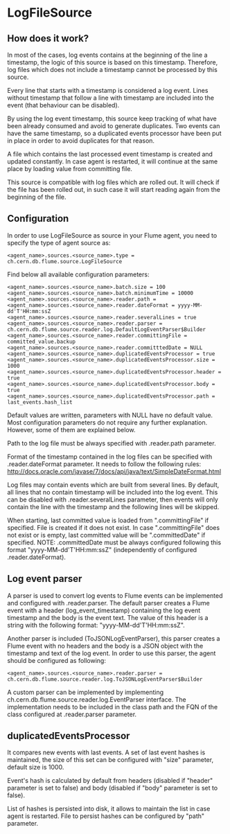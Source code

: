 # LogFileSource

## How does it work?

In most of the cases, log events contains at the beginning of the line a timestamp, the logic of this source is based on this timestamp. Therefore, log files which does not include a timestamp cannot be processed by this source.

Every line that starts with a timestamp is considered a log event. Lines without timestamp that follow a line with timestamp are included into the event (that behaviour can be disabled). 

By using the log event timestamp, this source keep tracking of what have been already consumed and avoid to generate duplicates. Two events can have the same timestamp, so a duplicated events processor have been put in place in order to avoid duplicates for that reason.

A file which contains the last processed event timestamp is created and updated constantly. In case agent is restarted, it will continue at the same place by loading value from committing file.

This source is compatible with log files which are rolled out. It will check if the file has been rolled out, in such case it will start reading again from the beginning of the file.    

## Configuration

In order to use LogFileSource as source in your Flume agent, you need to specify the type of agent source as:

```
<agent_name>.sources.<source_name>.type = ch.cern.db.flume.source.LogFileSource 
```

Find below all available configuration parameters:

```
<agent_name>.sources.<source_name>.batch.size = 100
<agent_name>.sources.<source_name>.batch.minimumTime = 10000
<agent_name>.sources.<source_name>.reader.path = 
<agent_name>.sources.<source_name>.reader.dateFormat = yyyy-MM-dd'T'HH:mm:ssZ
<agent_name>.sources.<source_name>.reader.severalLines = true
<agent_name>.sources.<source_name>.reader.parser = ch.cern.db.flume.source.reader.log.DefaultLogEventParser$Builder
<agent_name>.sources.<source_name>.reader.committingFile = committed_value.backup
<agent_name>.sources.<source_name>.reader.committtedDate = NULL
<agent_name>.sources.<source_name>.duplicatedEventsProcessor = true
<agent_name>.sources.<source_name>.duplicatedEventsProcessor.size = 1000
<agent_name>.sources.<source_name>.duplicatedEventsProcessor.header = true
<agent_name>.sources.<source_name>.duplicatedEventsProcessor.body = true
<agent_name>.sources.<source_name>.duplicatedEventsProcessor.path = last_events.hash_list
```

Default values are written, parameters with NULL have no default value. Most configuration parameters do not require any further explanation. However, some of them are explained below.

Path to the log file must be always specified with .reader.path parameter.

Format of the timestamp contained in the log files can be specified with .reader.dateFormat parameter. It needs to follow the following rules: http://docs.oracle.com/javase/7/docs/api/java/text/SimpleDateFormat.html

Log files may contain events which are built from several lines. By default, all lines that no contain timestamp will be included into the log event. This can be disabled with .reader.severalLines  parameter, then events will only contain the line with the timestamp and the following lines will be skipped.

When starting, last committed value is loaded from ".committingFile" if specified. File is created if it does not exist. In case ".committingFile" does not exist or is empty, last committed value will be ".committedDate" if specified. NOTE: .committedDate must be always configured following this format "yyyy-MM-dd'T'HH:mm:ssZ" (independently of configured .reader.dateFormat).

## Log event parser

A parser is used to convert log events to Flume events can be implemented and configured with .reader.parser. The default parser creates a Flume event with a header (log_event_timestamp) containing the log event timestamp and the body is the event text. The value of this header is a string with the following format: "yyyy-MM-dd'T'HH:mm:ssZ".

Another parser is included (ToJSONLogEventParser), this parser creates a Flume event with no headers and the body is a JSON object with the timestamp and text of the log event. In order to use this parser, the agent should be configured as following:

```
<agent_name>.sources.<source_name>.reader.parser = ch.cern.db.flume.source.reader.log.ToJSONLogEventParser$Builder
```

A custom parser can be implemented by implementing ch.cern.db.flume.source.reader.log.EventParser interface. The implementation needs to be included in the class path and the FQN of the class configured at .reader.parser parameter.

## duplicatedEventsProcessor

It compares new events with last events. A set of last event hashes is maintained, the size of this set can be configured with "size" parameter, default size is 1000.

Event's hash is calculated by default from headers (disabled if "header" parameter is set to false) and body (disabled if "body" parameter is set to false).

List of hashes is persisted into disk, it allows to maintain the list in case agent is restarted. File to persist hashes can be configured by "path" parameter.